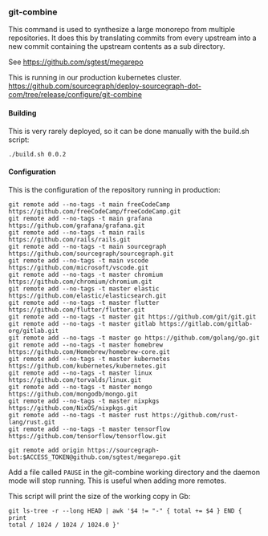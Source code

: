 ### git-combine

This command is used to synthesize a large monorepo from multiple
repositories. It does this by translating commits from every upstream into a
new commit containing the upstream contents as a sub directory.

See https://github.com/sgtest/megarepo

This is running in our production kubernetes cluster. https://github.com/sourcegraph/deploy-sourcegraph-dot-com/tree/release/configure/git-combine

#### Building

This is very rarely deployed, so it can be done manually with the build.sh script:

```shell
./build.sh 0.0.2
```

#### Configuration

This is the configuration of the repository running in production:

```shell
git remote add --no-tags -t main freeCodeCamp https://github.com/freeCodeCamp/freeCodeCamp.git
git remote add --no-tags -t main grafana https://github.com/grafana/grafana.git
git remote add --no-tags -t main rails https://github.com/rails/rails.git
git remote add --no-tags -t main sourcegraph https://github.com/sourcegraph/sourcegraph.git
git remote add --no-tags -t main vscode https://github.com/microsoft/vscode.git
git remote add --no-tags -t master chromium https://github.com/chromium/chromium.git
git remote add --no-tags -t master elastic https://github.com/elastic/elasticsearch.git
git remote add --no-tags -t master flutter https://github.com/flutter/flutter.git
git remote add --no-tags -t master git https://github.com/git/git.git
git remote add --no-tags -t master gitlab https://gitlab.com/gitlab-org/gitlab.git
git remote add --no-tags -t master go https://github.com/golang/go.git
git remote add --no-tags -t master homebrew https://github.com/Homebrew/homebrew-core.git
git remote add --no-tags -t master kubernetes https://github.com/kubernetes/kubernetes.git
git remote add --no-tags -t master linux https://github.com/torvalds/linux.git
git remote add --no-tags -t master mongo https://github.com/mongodb/mongo.git
git remote add --no-tags -t master nixpkgs https://github.com/NixOS/nixpkgs.git
git remote add --no-tags -t master rust https://github.com/rust-lang/rust.git
git remote add --no-tags -t master tensorflow https://github.com/tensorflow/tensorflow.git

git remote add origin https://sourcegraph-bot:$ACCESS_TOKEN@github.com/sgtest/megarepo.git
```

Add a file called `PAUSE` in the git-combine working directory and the daemon mode will stop running. This is useful when adding more remotes.

This script will print the size of the working copy in Gb:

```shell
git ls-tree -r --long HEAD | awk '$4 != "-" { total += $4 } END { print
total / 1024 / 1024 / 1024.0 }'
```
